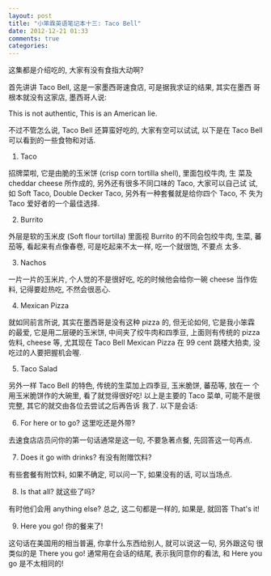 ```yaml
---
layout: post
title: "小笨霖英语笔记本十三: Taco Bell"
date: 2012-12-21 01:33
comments: true
categories: 
---
```


这集都是介绍吃的, 大家有没有食指大动啊?

<p>首先讲讲 Taco Bell, 这是一家墨西哥速食店, 可是据我求证的结果, 其实在墨西
哥根本就没有这家店, 墨西哥人说:</p>

This is not authentic, This is an American lie.

<p>不过不管怎么说, Taco Bell 还算蛮好吃的, 大家有空可以试试, 以下是在 Taco 
Bell 可以看到的一些食物和对话.</p>


1. Taco

<p>招牌菜啦, 它是由脆的玉米饼 (crisp corn tortilla shell), 里面包绞牛肉, 生
菜及 cheddar cheese 所作成的, 另外还有很多不同口味的 Taco, 大家可以自己试
试, 如 Soft Taco, Double Decker Taco, 另外有一种套餐就是给你四个 Taco, 不
失为 Taco 爱好者的一个最佳选择. </p>

2. Burrito

<p>外层是软的玉米皮 (Soft flour tortilla) 里面视 Burrito 的不同会包绞牛肉, 
生菜, 蕃茄等, 看起来有点像春卷, 可是吃起来不太一样, 吃一个就很饱, 不要点
太多. </p>

3. Nachos

<p>一片一片的玉米片, 个人觉的不是很好吃, 吃的时候他会给你一碗 cheese 当作佐
料, 记得要趁热吃, 不然会很恶心. </p>

4. Mexican Pizza

<p>就如同前言所说, 其实在墨西哥是没有这种 pizza 的, 但无论如何, 它是我小笨霖
的最爱, 它是用二层硬的玉米饼, 中间夹了绞牛肉和四季豆, 上面则有传统的 pizza 
佐料, cheese 等, 尤其现在 Taco Bell Mexican Pizza 在 99 cent 跳楼大拍卖, 
没吃过的人要把握机会喔. </p>

5. Taco Salad

<p>另外一样 Taco Bell 的特色, 传统的生菜加上四季豆, 玉米脆饼, 蕃茄等, 放在一
个用玉米脆饼作的大碗里, 看了就觉得很好吃! 
以上是主要的 Taco 菜单, 可能不是很完整, 其它的就交由各位去尝试之后再告诉
我了. 以下是会话:</p>
 
6. For here or to go? 这里吃还是外带?

<p>去速食店店员问你的第一句话通常是这一句, 不要急著点餐, 先回答这一句再点.</p>
 
7. Does it go with drinks? 有没有附赠饮料?

<p>有些套餐有附饮料, 如果不确定, 可以问一下, 如果没有的话, 可以当场点.</p>
 
8. Is that all? 就这些了吗?

<p>有时他们会用 anything else? 总之, 这二句都是一样的, 如果是, 就回答 That's 
it!</p>
 
9. Here you go! 你的餐来了!

<p>这句话在美国用的相当普遍, 你拿什么东西给别人, 就可以说这一句, 另外跟这句
很类似的是 There you go! 通常用在会话的结尾, 表示我同意你的看法, 和 Here 
you go 是不太相同的!</p>
 

